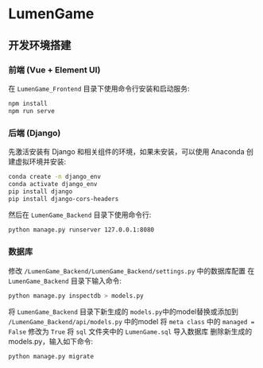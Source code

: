 # LumenGame

## 开发环境搭建

### 前端 (Vue + Element UI)
在 `LumenGame_Frontend` 目录下使用命令行安装和启动服务:
```bash
npm install
npm run serve
```

### 后端 (Django)
先激活安装有 Django 和相关组件的环境，如果未安装，可以使用 Anaconda 创建虚拟环境并安装:
```bash
conda create -n django_env
conda activate django_env
pip install django
pip install django-cors-headers
```
然后在 `LumenGame_Backend` 目录下使用命令行:
```bash
python manage.py runserver 127.0.0.1:8080
```

### 数据库
修改 `/LumenGame_Backend/LumenGame_Backend/settings.py` 中的数据库配置
在 `LumenGame_Backend` 目录下输入命令:
```bash
python manage.py inspectdb > models.py
```
将 `LumenGame_Backend` 目录下新生成的 `models.py`中的model替换或添加到 `/LumenGame_Backend/api/models.py` 中的model
将 `meta class` 中的 `managed = False` 修改为 `True`
将 `sql` 文件夹中的 `LumenGame.sql` 导入数据库
删除新生成的models.py，输入如下命令:
```bash
python manage.py migrate
```


